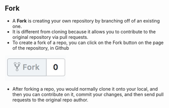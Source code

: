 ## Fork

* A **Fork** is creating your own repository by branching off of an existing one. 
* It is different from cloning because it allows you to contribute to the original repository via pull requests.
* To create a fork of a repo, you can click on the Fork button on the page of the repository, in Github

![fork](/images/fork.png)

* After forking a repo, you would normally clone it onto your local, and then you can contribute on it, commit your changes, and then send pull requests to the original repo author.
